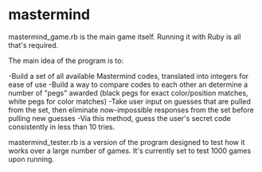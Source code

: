 mastermind
==========

mastermind_game.rb is the main game itself. Running it with Ruby is all that's required.

The main idea of the program is to:

-Build a set of all available Mastermind codes, translated into integers for ease of use
-Build a way to compare codes to each other an determine a number of "pegs" awarded (black pegs for exact color/position matches, white pegs for color matches)
-Take user input on guesses that are pulled from the set, then eliminate now-impossible responses from the set before pulling new guesses
-Via this method, guess the user's secret code consistently in less than 10 tries.

mastermind_tester.rb is a version of the program designed to test how it works over a large number of games. It's currently set to test 1000 games upon running.
